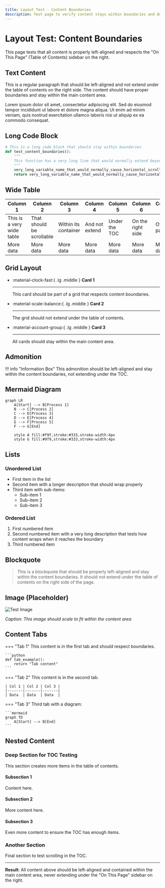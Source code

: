 ```yaml
---
title: Layout Test - Content Boundaries
description: Test page to verify content stays within boundaries and doesn't extend under TOC
---
```


# Layout Test: Content Boundaries

This page tests that all content is properly left-aligned and respects the "On This Page" (Table of Contents) sidebar on the right.

## Text Content

This is a regular paragraph that should be left-aligned and not extend under the table of contents on the right side. The content should have proper boundaries and stay within the main content area.

Lorem ipsum dolor sit amet, consectetur adipiscing elit. Sed do eiusmod tempor incididunt ut labore et dolore magna aliqua. Ut enim ad minim veniam, quis nostrud exercitation ullamco laboris nisi ut aliquip ex ea commodo consequat.

## Long Code Block

```python
# This is a long code block that should stay within boundaries
def test_content_boundaries():
    """
    This function has a very long line that would normally extend beyond the content area but should be scrollable instead
    """
    very_long_variable_name_that_would_normally_cause_horizontal_scrolling = "This is a test of the content boundary system to ensure code blocks don't extend under the TOC"
    return very_long_variable_name_that_would_normally_cause_horizontal_scrolling
```

## Wide Table

<div class="responsive-table" markdown>

| Column 1 | Column 2 | Column 3 | Column 4 | Column 5 | Column 6 | Column 7 | Column 8 |
|----------|----------|----------|----------|----------|----------|----------|----------|
| This is a very wide table | That should be scrollable | Within its container | And not extend | Under the TOC | On the right side | Of the page | Test content |
| More data | More data | More data | More data | More data | More data | More data | More data |

</div>

## Grid Layout

<div class="grid cards" markdown>

- :material-clock-fast:{ .lg .middle } **Card 1**

    ---

    This card should be part of a grid that respects content boundaries.

- :material-scale-balance:{ .lg .middle } **Card 2**

    ---

    The grid should not extend under the table of contents.

- :material-account-group:{ .lg .middle } **Card 3**

    ---

    All cards should stay within the main content area.

</div>

## Admonition

!!! info "Information Box"
    This admonition should be left-aligned and stay within the content boundaries, not extending under the TOC.

## Mermaid Diagram

```mermaid
graph LR
    A[Start] --> B[Process 1]
    B --> C[Process 2]
    C --> D[Process 3]
    D --> E[Process 4]
    E --> F[Process 5]
    F --> G[End]
    
    style A fill:#f9f,stroke:#333,stroke-width:4px
    style G fill:#9f9,stroke:#333,stroke-width:4px
```

## Lists

### Unordered List
- First item in the list
- Second item with a longer description that should wrap properly
- Third item with sub-items:
  - Sub-item 1
  - Sub-item 2
  - Sub-item 3

### Ordered List
1. First numbered item
2. Second numbered item with a very long description that tests how content wraps when it reaches the boundary
3. Third numbered item

## Blockquote

> This is a blockquote that should be properly left-aligned and stay within the content boundaries. It should not extend under the table of contents on the right side of the page.

## Image (Placeholder)

![Test Image](https://via.placeholder.com/800x400)

*Caption: This image should scale to fit within the content area*

## Content Tabs

=== "Tab 1"
    This content is in the first tab and should respect boundaries.
    
    ```python
    def tab_example():
        return "Tab content"
    ```

=== "Tab 2"
    This content is in the second tab.
    
    | Col 1 | Col 2 | Col 3 |
    |-------|-------|-------|
    | Data  | Data  | Data  |

=== "Tab 3"
    Third tab with a diagram:
    
    ```mermaid
    graph TD
        A[Start] --> B[End]
    ```

## Nested Content

### Deep Section for TOC Testing

This section creates more items in the table of contents.

#### Subsection 1

Content here.

#### Subsection 2

More content here.

#### Subsection 3

Even more content to ensure the TOC has enough items.

### Another Section

Final section to test scrolling in the TOC.

---

**Result**: All content above should be left-aligned and contained within the main content area, never extending under the "On This Page" sidebar on the right.